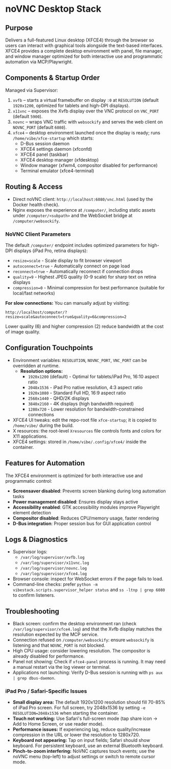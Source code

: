 # noVNC Desktop Stack

## Purpose
Delivers a full-featured Linux desktop (XFCE4) through the browser so users can interact with graphical tools alongside the text-based interfaces. XFCE4 provides a complete desktop environment with panel, file manager, and window manager optimized for both interactive use and programmatic automation via MCP/Playwright.

## Components & Startup Order
Managed via Supervisor:
1. `xvfb` – starts a virtual framebuffer on display `:0` at `RESOLUTION` (default `1920x1200`, optimized for tablets and high-DPI displays).
2. `x11vnc` – exposes the Xvfb display over the VNC protocol on `VNC_PORT` (default `5900`).
3. `novnc` – wraps VNC traffic with `websockify` and serves the web client on `NOVNC_PORT` (default `6080`).
4. `xfce4` – desktop environment launched once the display is ready; runs `/home/vibe/xfce-startup` which starts:
   - D-Bus session daemon
   - XFCE4 settings daemon (xfconfd)
   - XFCE4 panel (taskbar)
   - XFCE4 desktop manager (xfdesktop)
   - Window manager (xfwm4, compositor disabled for performance)
   - Terminal emulator (xfce4-terminal)

## Routing & Access
- Direct noVNC client: `http://localhost:6080/vnc.html` (used by the Docker health check).
- Nginx exposes the experience at `/computer/`, including static assets under `/computer/<subpath>` and the WebSocket bridge at `/computer/websockify`.

### NoVNC Client Parameters
The default `/computer/` endpoint includes optimized parameters for high-DPI displays (iPad Pro, retina displays):
- `resize=scale` - Scale display to fit browser viewport
- `autoconnect=true` - Automatically connect on page load
- `reconnect=true` - Automatically reconnect if connection drops
- `quality=9` - Highest JPEG quality (0-9 scale) for sharp text on retina displays
- `compression=0` - Minimal compression for best performance (suitable for local/fast networks)

**For slow connections:** You can manually adjust by visiting:
```
http://localhost/computer/?resize=scale&autoconnect=true&quality=6&compression=2
```
Lower quality (6) and higher compression (2) reduce bandwidth at the cost of image quality.

## Configuration Touchpoints
- Environment variables: `RESOLUTION`, `NOVNC_PORT`, `VNC_PORT` can be overridden at runtime.
  - **Resolution options:**
    - `1920x1200` (default) - Optimal for tablets/iPad Pro, 16:10 aspect ratio
    - `2048x1536` - iPad Pro native resolution, 4:3 aspect ratio
    - `1920x1080` - Standard Full HD, 16:9 aspect ratio
    - `2560x1440` - QHD/2K displays
    - `3840x2160` - 4K displays (high bandwidth required)
    - `1280x720` - Lower resolution for bandwidth-constrained connections
- XFCE4 UI tweaks: edit the repo-root file `xfce-startup`; it is copied to `/home/vibe/` during the build.
- X resources: the root-level `Xresources` file controls fonts and colors for X11 applications.
- XFCE4 settings: stored in `/home/vibe/.config/xfce4/` inside the container.

## Features for Automation
The XFCE4 environment is optimized for both interactive use and programmatic control:
- **Screensaver disabled**: Prevents screen blanking during long automation tasks
- **Power management disabled**: Ensures display stays active
- **Accessibility enabled**: GTK accessibility modules improve Playwright element detection
- **Compositor disabled**: Reduces CPU/memory usage, faster rendering
- **D-Bus integration**: Proper session bus for GUI application control

## Logs & Diagnostics
- Supervisor logs:
  - `/var/log/supervisor/xvfb.log`
  - `/var/log/supervisor/x11vnc.log`
  - `/var/log/supervisor/novnc.log`
  - `/var/log/supervisor/xfce4.log`
- Browser console: inspect for WebSocket errors if the page fails to load.
- Command-line checks: prefer `python -m vibestack.scripts.supervisor_helper status` and `ss -ltnp | grep 6080` to confirm listeners.

## Troubleshooting
- Black screen: confirm the desktop environment ran (check `/var/log/supervisor/xfce4.log`) and that the Xvfb display matches the resolution expected by the MCP service.
- Connection refused on `/computer/websockify`: ensure `websockify` is listening and that `NOVNC_PORT` is not blocked.
- High CPU usage: consider lowering resolution. The compositor is already disabled for performance.
- Panel not showing: Check if `xfce4-panel` process is running. It may need a manual restart via the log viewer or terminal.
- Applications not launching: Verify D-Bus session is running with `ps aux | grep dbus-daemon`.

### iPad Pro / Safari-Specific Issues
- **Small display area:** The default 1920x1200 resolution should fill 70-85% of iPad Pro screen. For full screen, try 2048x1536 by setting `-e RESOLUTION=2048x1536` when starting the container.
- **Touch not working:** Use Safari's full-screen mode (tap share icon → Add to Home Screen, or use reader mode).
- **Performance issues:** If experiencing lag, reduce quality/increase compression in the URL or lower the resolution to 1280x720.
- **Keyboard not appearing:** Tap on input fields; Safari should show keyboard. For persistent keyboard, use an external Bluetooth keyboard.
- **Pinch-to-zoom interfering:** NoVNC captures touch events; use the noVNC menu (top-left) to adjust settings or switch to remote cursor mode.
